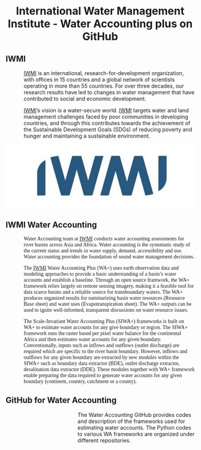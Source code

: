 <div align = "center">

# International Water Management Institute - Water Accounting plus on GitHub

</div>

## IWMI

<p style="margin-left: 0.5in;"><a href="https://www.iwmi.cgiar.org/">IWMI</a> is an international, research-for-development organization, with offices in 15 countries and a global network of scientists operating in more than 55 countries. For over three decades, our research results have led to changes in water management that have contributed to social and economic development.</p>


<p style="margin-left: 0.5in;">	<a href="https://www.iwmi.cgiar.org/">IWMI</a>’s vision is a water-secure world. <a href="https://www.iwmi.cgiar.org/">IWMI</a> targets water and land management challenges faced by poor communities in developing countries, and through this contributes towards the achievement of the Sustainable Development Goals (SDGs) of reducing poverty and hunger and maintaining a sustainable environment.</p>


<div align="center"> 

[![Alt text](/profile/Figures/iwmi.jpg)](https://www.iwmi.cgiar.org)

</div>

## IWMI Water Accounting 

<div>

<p style="margin-left: 0.5in; font-family: 'Times New Roman', Times, serif; ">Water Accounting team at <a href="https://www.iwmi.cgiar.org/">IWMI</a> conducts water accounting assessments for river basins across Asia and Africa. Water accounting is the systematic study of the current status and trends in water supply, demand, accessibility and use. Water accounting provides the foundation of sound water management decisions.</p>

<p style="margin-left: 0.5in; font-family: 'Times New Roman', Times, serif; ">The <a href="https://www.iwmi.cgiar.org/">IWMI</a> Water Accounting Plus (WA+) uses earth observation data and modeling approaches to provide a basic understanding of a basin’s water accounts and establish a baseline. Through an open source framwork, the WA+ framework relies largely on remote sensing imagery, making it a feasible tool for data scarce basins and a reliable source for transboundary waters. The WA+ produces organized results for summarizing basin water resources (Resource Base sheet) and water uses (Evapotranspiration sheet). The WA+ outputs can be used to ignite well-informed, transparent discussions on water resource issues.</p>

<p style="margin-left: 0.5in; font-family: 'Times New Roman', Times, serif; ">The Scale-Invariant Water Accounting Plus (SIWA+) frameworks is built on WA+ to estimate water accounts for any give boundary or region. The SIWA+ framework runs the raster based per pixel water balance for the continental Africa and then estimates water accounts for any given boundary. Conventionally, inputs such as inflows and outflows (outlet discharge) are required which are specific to the river basin boundary. However, inflows and outflows for any given boundary are extracted by new modules within the SIWA+ such as boundary data extractor (BDE), outlet discharge extractor, desalination data extractor (DDE). These modules together with WA+ framework enable preparing the data required to generate water accounts for any given boundary (continent, country, catchment or a county).</p>

</div>

## GitHub for Water Accounting 

<!-- <div>

- The Water Accounting GitHub provides codes and description of the frameworks used for estimating water accounts. The Python codes to various WA frameworks are organized under different repositories.

</div> -->

<ul style="list-style-type: none; margin-left: 0.75in;">
  <li style="margin-left: 1in;">The Water Accounting GitHub provides codes and description of the frameworks used for estimating water accounts. The Python codes to various WA frameworks are organized under different repositories.</li>
</ul>



<!-- Need Description -->
